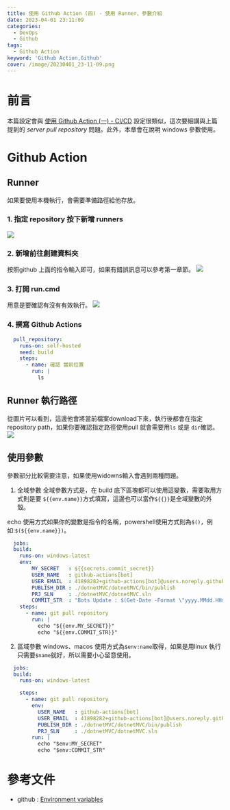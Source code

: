 ```yaml
---
title: 使用 Github Action (四) - 使用 Runner、參數介紹
date: 2023-04-01 23:11:09
categories: 
  - DevOps
  - Github
tags: 
  - Github Action
keyword: 'Github Action,Github'
cover: /image/20230401_23-11-09.png
---
```


# 前言
本篇設定會與 [使用 Github Action (一) - CI/CD](https://jontcont.github.io/2022/03/13/GithubActions(1)/) 設定很類似，這次要細講與上篇提到的 *server pull repository* 問題。此外，本章會在說明 windows 參數使用。

# Github Action
## Runner 
如果要使用本機執行，會需要準備路徑給他存放。

### 1. 指定 repository 按下新增 runners
![](/img/GitHub/action/4-1.png)
### 2. 新增前往創建資料夾
按照github 上面的指令輸入即可，如果有錯誤訊息可以參考第一章節。
![](/img/GitHub/action/4-2.png)
### 3. 打開 run.cmd
用意是要確認有沒有有效執行。 
![](/img/GitHub/action/4-4.png)

### 4. 撰寫 Github Actions
```yml
  pull_repository:
    runs-on: self-hosted
    need: build
    steps:
      - name: 確認 當前位置
        run: |
          ls
```

##  Runner 執行路徑
從圖片可以看到，這邊他會將當前檔案download下來，執行後都會在指定repository path，如果你要確認指定路徑使用pull 就會需要用```ls``` 或是 ```dir```確認。 
![](/img/GitHub/action/4-3.png)


## 使用參數
參數部分比較需要注意，如果使用widowns輸入會遇到兩種問題。
1. 全域參數
全域參數方式是，在 build 底下區塊都可以使用這變數，需要取用方式則是要 ```${{env.name}}```方式填寫，這邊也可以當作```${{}}```是全域變數的外殼。

echo 使用方式如果你的變數是指令的名稱，powershell使用方式則為```$()```，例如:```$(${{env.name}})```。

```yml
  jobs:
  build:
    runs-on: windows-latest
    env:
        MY_SECRET   : ${{secrets.commit_secret}}
        USER_NAME   : github-actions[bot]
        USER_EMAIL  : 41898282+github-actions[bot]@users.noreply.github.com
        PUBLISH_DIR : ./dotnetMVC/dotnetMVC/bin/publish
        PRJ_SLN     : ./dotnetMVC/dotnetMVC.sln
        COMMIT_STR  : "Bots Update : $(Get-Date -Format \"yyyy.MMdd.HHmm\")"
    steps:
      - name: git pull repository 
        run: | 
          echo "${{env.MY_SECRET}}"
          echo "${{env.COMMIT_STR}}"
```

2. 區域參數
windows、macos 使用方式為```$env:name```取得，如果是用linux 執行只需要```$name```就好，所以需要小心留意使用。
```yml
  jobs:
  build:
    runs-on: windows-latest

    steps:
      - name: git pull repository 
        env:
          USER_NAME   : github-actions[bot]
          USER_EMAIL  : 41898282+github-actions[bot]@users.noreply.github.com
          PUBLISH_DIR : ./dotnetMVC/dotnetMVC/bin/publish
          PRJ_SLN     : ./dotnetMVC/dotnetMVC.sln
        run: | 
          echo "$env:MY_SECRET"
          echo "$env:COMMIT_STR"
```


# 參考文件
- github : [Environment variables](https://docs.github.com/en/actions/learn-github-actions/environment-variables)